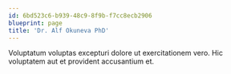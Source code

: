```yaml
---
id: 6bd523c6-b939-48c9-8f9b-f7cc8ecb2906
blueprint: page
title: 'Dr. Alf Okuneva PhD'
---
```

Voluptatum voluptas excepturi dolore ut exercitationem vero. Hic voluptatem aut et provident accusantium et.
